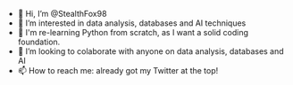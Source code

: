 - 👋 Hi, I’m @StealthFox98
- 👀 I’m interested in data analysis, databases and AI techniques
- 🌱 I'm re-learning Python from scratch, as I want a solid coding foundation.
- 💞️ I’m looking to colaborate with anyone on data analysis, databases and AI
- 📫 How to reach me: already got my Twitter at the top!

<!---
StealthFox98/StealthFox98 is a ✨ special ✨ repository because its `README.md` (this file) appears on your GitHub profile.
You can click the Preview link to take a look at your changes.
--->
